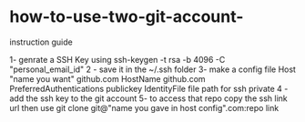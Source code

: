 # how-to-use-two-git-account-
instruction guide

1- genrate  a SSH Key using  ssh-keygen -t rsa -b 4096 -C "personal_email_id"
2 - save it in the ~/.ssh folder
3- make a config file 
   Host "name you want" github.com
    HostName github.com
    PreferredAuthentications publickey
    IdentityFile file path for ssh private
4 - add the ssh key to the git account
5-  to access that repo 
    copy the ssh link url
    then use 
    git clone git@"name you gave in host config".com:repo link
    
    
    

